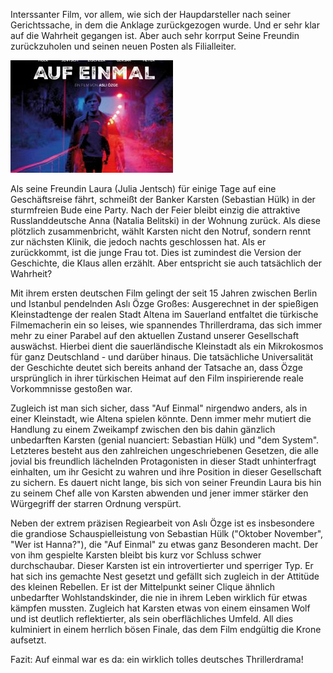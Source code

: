 Interssanter Film, vor allem, wie sich der Haupdarsteller nach seiner Gerichtssache, in dem die Anklage zurückgezogen wurde. Und er sehr klar auf die Wahrheit gegangen ist. Aber auch sehr korrput
Seine Freundin zurückzuholen und seinen neuen Posten als Filialleiter.

![](../_bilder/20230701152415.png)

Als seine Freundin Laura (Julia Jentsch) für einige Tage auf eine Geschäftsreise fährt, schmeißt der Banker Karsten (Sebastian Hülk) in der sturmfreien Bude eine Party. Nach der Feier bleibt einzig die attraktive Russlanddeutsche Anna (Natalia Belitski) in der Wohnung zurück. Als diese plötzlich zusammenbricht, wählt Karsten nicht den Notruf, sondern rennt zur nächsten Klinik, die jedoch nachts geschlossen hat. Als er zurückkommt, ist die junge Frau tot. Dies ist zumindest die Version der Geschichte, die Klaus allen erzählt. Aber entspricht sie auch tatsächlich der Wahrheit?  

Mit ihrem ersten deutschen Film gelingt der seit 15 Jahren zwischen Berlin und Istanbul pendelnden Aslı Özge Großes: Ausgerechnet in der spießigen Kleinstadtenge der realen Stadt Altena im Sauerland entfaltet die türkische Filmemacherin ein so leises, wie spannendes Thrillerdrama, das sich immer mehr zu einer Parabel auf den aktuellen Zustand unserer Gesellschaft auswächst. Hierbei dient die sauerländische Kleinstadt als ein Mikrokosmos für ganz Deutschland - und darüber hinaus. Die tatsächliche Universalität der Geschichte deutet sich bereits anhand der Tatsache an, dass Özge ursprünglich in ihrer türkischen Heimat auf den Film inspirierende reale Vorkommnisse gestoßen war.

 Zugleich ist man sich sicher, dass "Auf Einmal" nirgendwo anders, als in einer Kleinstadt, wie Altena spielen könnte. Denn immer mehr mutiert die Handlung zu einem Zweikampf zwischen den bis dahin gänzlich unbedarften Karsten (genial nuanciert: Sebastian Hülk) und "dem System". Letzteres besteht aus den zahlreichen ungeschriebenen Gesetzen, die alle jovial bis freundlich lächelnden Protagonisten in dieser Stadt unhinterfragt einhalten, um ihr Gesicht zu wahren und ihre Position in dieser Gesellschaft zu sichern. Es dauert nicht lange, bis sich von seiner Freundin Laura bis hin zu seinem Chef alle von Karsten abwenden und jener immer stärker den Würgegriff der starren Ordnung verspürt.

Neben der extrem präzisen Regiearbeit von Aslı Özge ist es insbesondere die grandiose Schauspielleistung von Sebastian Hülk ("Oktober November", "Wer ist Hanna?"), die "Auf Einmal" zu etwas ganz Besonderen macht. Der von ihm gespielte Karsten bleibt bis kurz vor Schluss schwer durchschaubar. Dieser Karsten ist ein introvertierter und sperriger Typ. Er hat sich ins gemachte Nest gesetzt und gefällt sich zugleich in der Attitüde des kleinen Rebellen. Er ist der Mittelpunkt seiner Clique ähnlich unbedarfter Wohlstandskinder, die nie in ihrem Leben wirklich für etwas kämpfen mussten. Zugleich hat Karsten etwas von einem einsamen Wolf und ist deutlich reflektierter, als sein oberflächliches Umfeld. All dies kulminiert in einem herrlich bösen Finale, das dem Film endgültig die Krone aufsetzt. 

 Fazit: Auf einmal war es da: ein wirklich tolles deutsches Thrillerdrama!  